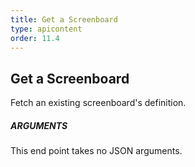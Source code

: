 ```yaml
---
title: Get a Screenboard
type: apicontent
order: 11.4
---
```


## Get a Screenboard
Fetch an existing screenboard's definition.

##### ARGUMENTS

This end point takes no JSON arguments.